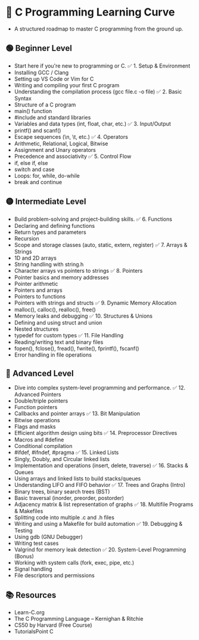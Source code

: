 # 📘 C Programming Learning Curve

- A structured roadmap to master C programming from the ground up.

## 🟢 Beginner Level

- Start here if you're new to programming or C.
✅ 1. Setup & Environment
- Installing GCC / Clang
- Setting up VS Code or Vim for C
- Writing and compiling your first C program
- Understanding the compilation process (gcc file.c -o file)
✅ 2. Basic Syntax
- Structure of a C program
- main() function
- #include and standard libraries
- Variables and data types (int, float, char, etc.)
✅ 3. Input/Output
- printf() and scanf()
- Escape sequences (\n, \t, etc.)
✅ 4. Operators
- Arithmetic, Relational, Logical, Bitwise
- Assignment and Unary operators
- Precedence and associativity
✅ 5. Control Flow
- if, else if, else
- switch and case
- Loops: for, while, do-while
- break and continue
## 🟡 Intermediate Level

- Build problem-solving and project-building skills.
✅ 6. Functions
- Declaring and defining functions
- Return types and parameters
- Recursion
- Scope and storage classes (auto, static, extern, register)
✅ 7. Arrays & Strings
- 1D and 2D arrays
- String handling with string.h
- Character arrays vs pointers to strings
✅ 8. Pointers
- Pointer basics and memory addresses
- Pointer arithmetic
- Pointers and arrays
- Pointers to functions
- Pointers with strings and structs
✅ 9. Dynamic Memory Allocation
- malloc(), calloc(), realloc(), free()
- Memory leaks and debugging
✅ 10. Structures & Unions
- Defining and using struct and union
- Nested structures
- typedef for custom types
✅ 11. File Handling
- Reading/writing text and binary files
- fopen(), fclose(), fread(), fwrite(), fprintf(), fscanf()
- Error handling in file operations
## 🔴 Advanced Level

- Dive into complex system-level programming and performance.
✅ 12. Advanced Pointers
- Double/triple pointers
- Function pointers
- Callbacks and pointer arrays
✅ 13. Bit Manipulation
- Bitwise operations
- Flags and masks
- Efficient algorithm design using bits
✅ 14. Preprocessor Directives
- Macros and #define
- Conditional compilation
- #ifdef, #ifndef, #pragma
✅ 15. Linked Lists
- Singly, Doubly, and Circular linked lists
- Implementation and operations (insert, delete, traverse)
✅ 16. Stacks & Queues
- Using arrays and linked lists to build stacks/queues
- Understanding LIFO and FIFO behavior
✅ 17. Trees and Graphs (Intro)
- Binary trees, binary search trees (BST)
- Basic traversal (inorder, preorder, postorder)
- Adjacency matrix & list representation of graphs
✅ 18. Multifile Programs & Makefiles
- Splitting code into multiple .c and .h files
- Writing and using a Makefile for build automation
✅ 19. Debugging & Testing
- Using gdb (GNU Debugger)
- Writing test cases
- Valgrind for memory leak detection
✅ 20. System-Level Programming (Bonus)
- Working with system calls (fork, exec, pipe, etc.)
- Signal handling
- File descriptors and permissions
## 📚 Resources

- Learn-C.org
- The C Programming Language – Kernighan & Ritchie
- CS50 by Harvard (Free Course)
- TutorialsPoint C

